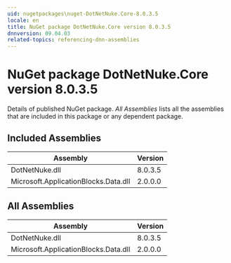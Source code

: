 ```yaml
---
uid: nugetpackages\nuget-DotNetNuke.Core-8.0.3.5
locale: en
title: NuGet package DotNetNuke.Core version 8.0.3.5
dnnversion: 09.04.03
related-topics: referencing-dnn-assemblies
---
```


# NuGet package DotNetNuke.Core version 8.0.3.5
Details of published NuGet package.
*All Assemblies* lists all the assemblies that are included in this package or any dependent package.

## Included Assemblies

|Assembly|Version|
|---|---|
|DotNetNuke.dll|8.0.3.5|
|Microsoft.ApplicationBlocks.Data.dll|2.0.0.0|

## All Assemblies

|Assembly|Version|
|---|---|
|DotNetNuke.dll|8.0.3.5|
|Microsoft.ApplicationBlocks.Data.dll|2.0.0.0|

